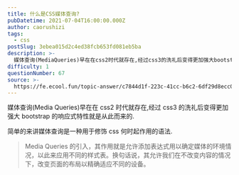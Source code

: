 ```yaml
---
title: 什么是CSS媒体查询?
pubDatetime: 2021-07-04T16:00:00.000Z
author: caorushizi
tags:
  - css
postSlug: 3ebea015d2c4ed38fcb653fd081eb5ba
description: >-
  媒体查询(MediaQueries)早在在css2时代就存在,经过css3的洗礼后变得更加强大bootstrap的响应式特性就是从此而来的.简单的来讲媒体查询是一种用于修饰css何时起作用的语法.>M
difficulty: 1
questionNumber: 67
source: >-
  https://fe.ecool.fun/topic-answer/c7844d1f-223c-41cc-b6c2-6df29d8ecc00?orderBy=updateTime&order=desc&tagId=11
---
```


媒体查询(Media Queries)早在在 css2 时代就存在,经过 css3 的洗礼后变得更加强大 bootstrap 的响应式特性就是从此而来的.

简单的来讲媒体查询是一种用于修饰 css 何时起作用的语法.

> Media Queries 的引入，其作用就是允许添加表达式用以确定媒体的环境情况，以此来应用不同的样式表。换句话说，其允许我们在不改变内容的情况下，改变页面的布局以精确适应不同的设备。
